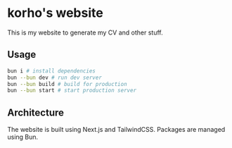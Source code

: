 # korho's website

This is my website to generate my CV and other stuff.

## Usage

```bash
bun i # install dependencies
bun --bun dev # run dev server
bun --bun build # build for production
bun --bun start # start production server
```

## Architecture

The website is built using Next.js and TailwindCSS. Packages are managed using Bun.
